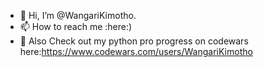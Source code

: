 - 👋 Hi, I’m @WangariKimotho.
- 📫 How to reach me :here:)
- 👀 Also Check out my python pro progress on codewars here:https://www.codewars.com/users/WangariKimotho

<!---
WangariKimotho/WangariKimotho is a ✨ special ✨ repository because its `README.md` (this file) appears on your GitHub profile.
You can click the Preview link to take a look at your changes.
--->
